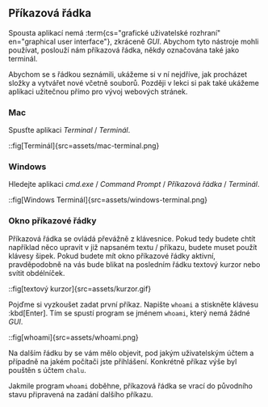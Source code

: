 ## Příkazová řádka

Spousta aplikací nemá :term{cs="grafické uživatelské rozhraní" en="graphical user interface"}, zkráceně _GUI_. Abychom tyto nástroje mohli používat, poslouží nám příkazová řádka, někdy označována také jako terminál.

Abychom se s řádkou seznámili, ukážeme si v ní nejdříve, jak procházet složky a vytvářet nové včetně souborů. Později v lekci si pak také ukážeme aplikaci užitečnou přímo pro vývoj webových stránek.

### Mac

Spusťte aplikaci _Terminal_ / _Terminál_.

::fig[Terminál]{src=assets/mac-terminal.png}

### Windows

Hledejte aplikaci _cmd.exe_ / _Command Prompt_ / _Příkazová řádka_ / _Terminál_.

::fig[Windows Terminál]{src=assets/windows-terminal.png}

### Okno příkazové řádky

Příkazová řádka se ovládá převážně z klávesnice. Pokud tedy budete chtít například něco upravit v již napsaném textu / příkazu, budete muset použít klávesy šipek. Pokud budete mít okno příkazové řádky aktivní, pravděpodobně na vás bude blikat na posledním řádku textový kurzor nebo svítit obdélníček.

::fig[textový kurzor]{src=assets/kurzor.gif}

Pojďme si vyzkoušet zadat první příkaz. Napište `whoami` a stiskněte klávesu :kbd[Enter]. Tím se spustí program se jménem `whoami`, který nemá žádné _GUI_.

::fig[whoami]{src=assets/whoami.png}

Na dalším řádku by se vám mělo objevit, pod jakým uživatelským účtem a případně na jakém počítači jste přihlášení. Konkrétně příkaz výše byl pouštěn s účtem `chalu`.

Jakmile program `whoami` doběhne, příkazová řádka se vrací do původního stavu připravená na zadání dalšího příkazu.
